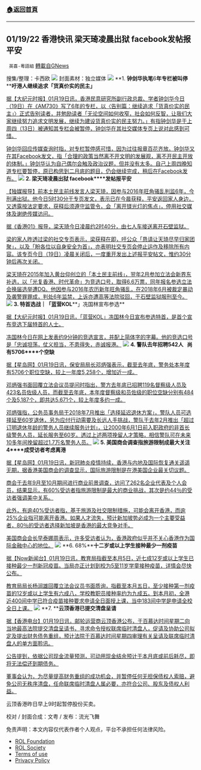 ###  [:house:返回首頁](https://github.com/ourhimalayas/txt)
---


## 01/19/22 香港快讯 梁天琦凌晨出狱 facebook发帖报平安
` 英喜-粵語組` [轉載自GNews](https://gnews.org/zh-hans/1880353/)

搜集/整理：卡西欧
![](https://assets.gnews.org/wp-content/uploads/2022/01/0119fenmian.jpg)
封面素材：独立媒体
![](https://assets.gnews.org/wp-content/uploads/2022/01/Screen-Shot-2022-01-19-at-8.54.03-AM.png)
**1. ****钟剑华执笔****6****年专栏被叫停****   ****吁港人继续追求「货真价实的民主」**

[据【大纪元时报】01月19日讯，香港民意研究所副行政总裁、学者钟剑华今日（19日）在《AM730》写了6年的专栏，以〈告别篇：继续追求「货真价实的民主」〉正式告别读者，并勉励读者「无论空间如何收窄，社会如何反智，让我们大家继续努力追求文明发展，继续为建设货真价实的民主努力。」有指钟剑华是于上周四（13日）被通知其专栏会被暂停，钟剑华在其社交媒体专页上说对此感到可惜。](https://hk.epochtimes.com/news/2022-01-19/52753106)

[钟剑华回应传媒查询时指，对专栏暂停感可惜，因为过往报章百花齐放。钟剑华又在其Facebook发文，指「合理的政策当然离不开文明的发展观，离不开民主开放的体制。」钟剑华认为自己偶尔会触及政治议题，但并没有太多。自己上周四晚知道专栏要暂停，原已构思到二月底的题目，仍会继续完成，稍后在Facebook发布。](https://hk.epochtimes.com/news/2022-01-19/52753106)
![](https://assets.gnews.org/wp-content/uploads/2022/01/Screen-Shot-2022-01-19-at-8.54.15-AM.png)
**2. ****梁天琦凌晨出狱**** facebook****发帖报平安**

[【独媒报导】前本土民主前线发言人梁天琦，因参与2016年旺角骚乱判监6年，今刑满出狱。他今日5时30分于专页发文，表示已在今晨获释，平安返回家人身边，又透露按法定要求，获释后须遵守监管令，会「离开镁光灯的焦点」，停用社交媒体及谢绝传媒访问。](https://www.inmediahk.net/node/社運/梁天琦凌晨出獄-facebook發帖報平安)

[据《香港01》报导，梁天琦今日凌晨约2时40分，由七人车接送离开石壁监狱。](https://www.inmediahk.net/node/社運/梁天琦凌晨出獄-facebook發帖報平安)

[梁的家人昨透过梁的社交专页表示，梁获释在即，吁公众「恳请让天琦尽早归家团聚」，以及「盼各位以自身安全为首」，亦表明社交专页会停止运作及移除所有内容。该专页今日（19日）凌晨关闭后，一度重开发出上述报平安帖文，惟约30分钟后再次关闭。](https://www.inmediahk.net/node/社運/梁天琦凌晨出獄-facebook發帖報平安)

[梁天琦在2015年加入黄台仰创立的「本土民主前线」，翌年2月参加立法会新界东补选，以「光复香港、时代革命」为竞选口号，取得6.6万票，同年报名参选立法会换届选举遭DQ。他因参与2016年农历新年旺角骚乱，在2018年6月被裁定暴动及袭警罪罪成，判处6年监禁，上诉亦遭高等法院驳回，于石壁监狱服刑至今。](https://www.inmediahk.net/node/社運/梁天琦凌晨出獄-facebook發帖報平安)
![](https://assets.gnews.org/wp-content/uploads/2022/01/Screen-Shot-2022-01-19-at-8.54.24-AM.png)
**3. ****特首选战｜「蓝营****KOL****」冼国林宣布参选**

[据【大纪元时报】01月19日讯，「蓝营KOL」冼国林今日宣布参选特首，是首个宣布竞选下届特首的人士。](https://hk.epochtimes.com/news/2022-01-19/4584306)

[冼国林今日在网上发表约9分钟的竞选宣言，并配上简体字的字幕。他的竞选口号是「忠诚坦荡，仗义担当，不患得失，赤诚报港。](https://hk.epochtimes.com/news/2022-01-19/4584306)
![](https://assets.gnews.org/wp-content/uploads/2022/01/Screen-Shot-2022-01-19-at-8.54.36-AM.png)
**4. ****警队去年招聘****542****人****   ****尚有****5706****个空缺**

[据【星岛网】01月19日讯，保安局局长邓炳强表示，截至去年底，警务处本年度有5706个职位空缺，较上一年度5,258个，增加近一成。](https://std.stheadline.com/realtime/article/1800276/即時-港聞-警隊去年招聘542人-尚有5706個空缺)

[邓炳强书面回覆立法会议员提问时指出，警方去年底已招聘119名督察级人员及423名员佐级人员，而截至去年底，本年度督察级和员佐级的职位空缺分别有484个及5,187个，即共达5,671个，较上年度多约一成。](https://std.stheadline.com/realtime/article/1800276/即時-港聞-警隊去年招聘542人-尚有5706個空缺)

[邓炳强指，公务员事务局于2018年7月推出「选择延迟退休方案」，警队人员可选择延至60岁退休，另为应付行动需要及长远人手挑战，警队于去年2月推出「超过订明退休年龄的警务人员继续服务计划」，让2000年6月1日前入职政府的非首长级警务人员，延长服务至60岁。透过上述两项挽留人才策略，相信警队可在未来10多年间挽留超过1.7万名警务人员。](https://std.stheadline.com/realtime/article/1800276/即時-港聞-警隊去年招聘542人-尚有5706個空缺)
![](https://assets.gnews.org/wp-content/uploads/2022/01/Screen-Shot-2022-01-19-at-8.54.47-AM.png)
**5. ****美国商会调查指旅游限制成最大关注****   4****成受访者考虑离港**

[据【星岛网】01月19日讯，新冠肺炎疫情持续，香港与内地及国际恢复通关遥遥无期，据香港美国商会的调查显示，国际旅游限制是在港美国企业最关切议题。](https://std.stheadline.com/realtime/article/1800278/即時-港聞-美國商會調查指旅遊限制成最大關注-4成受訪者考慮離港)

[商会于去年9月至10月期间进行商业前景调查，访问了262名企业代表及个人会员，结果显示，有60%受访者指旅游限制是最大的商业挑战，其次是约44％的受访者强调美中关系。](https://std.stheadline.com/realtime/article/1800278/即時-港聞-美國商會調查指旅遊限制成最大關注-4成受訪者考慮離港)

[此外，有逾40%受访者指，基于旅游及社交限制措施，可能会离开香港，而逾25%企业指可能离开香港。如果人才流失，预计新加坡势必成为一个主要受益者，80％的受访者选择新加坡是香港的最大竞争对手。](https://std.stheadline.com/realtime/article/1800278/即時-港聞-美國商會調查指旅遊限制成最大關注-4成受訪者考慮離港)

[美国商会会长早泰娜周表示，许多受访者认为，香港政府似乎并不关心香港作为国际金融中心的地位。](https://std.stheadline.com/realtime/article/1800278/即時-港聞-美國商會調查指旅遊限制成最大關注-4成受訪者考慮離港)
![](https://assets.gnews.org/wp-content/uploads/2022/01/Screen-Shot-2022-01-19-at-8.54.56-AM.png)
**6. 68%****十二岁或以上学生接种最少一剂疫苗**

[据【Now新闻台】01月19日讯，教育局指截至本月5日，近七成12岁或以上学生已接种最少一剂新冠疫苗。当局亦正计划到校为5至11岁学童接种疫苗，详情会尽快公布。](https://news.now.com/home/local/player?newsId=463707)

[教育局局长杨润雄回覆立法会议员书面质询，指截至本月五日，至少接种第一剂疫苗的12岁或以上学生有六成八，学校教职员接种率约为九成五。到本月初，全港近400间中学已符合疫苗接种要求申请全日面授上课，当中183间中学是申请全校全日上课。](https://news.now.com/home/local/player?newsId=463707)
![](https://assets.gnews.org/wp-content/uploads/2022/01/Screen-Shot-2022-01-19-at-8.55.06-AM.png)
**7. ****云顶香港已提交清盘呈请**

[据【香港电台】01月19日讯，邮轮运营商云顶香港公布，于百慕达时间星期二向当地最高法院提交清盘呈请书，寻求命令授权联席临时清盘人，促请及协助公司拟定及提出财务债务重组，预计法院于百慕达时间星期四审理有关呈请及联席临时清盘人的单方面聆讯。](https://news.rthk.hk/rthk/ch/component/k2/1629521-20220119.htm?spTabChangeable=0)

[公告提到，依据公司现金流量预测，可动用现金结余预计于本月底或前后耗尽，即将无法偿还到期债务。](https://news.rthk.hk/rthk/ch/component/k2/1629521-20220119.htm?spTabChangeable=0)

[董事会认为，为尽量提高财务重组的成功机会，并暂停任何无担保债权人索赔，避免公司无秩序清盘，任命联席临时清盘人属必要，亦符合公司、股东及债权人利益。](https://news.rthk.hk/rthk/ch/component/k2/1629521-20220119.htm?spTabChangeable=0)

云顶香港昨日早上9时起暂停股份买卖。

校对 / 封面合成：文粤 / 发布：流光飞舞

 

免责声明：本文内容仅代表作者个人观点，平台不承担任何法律风险。

- [ROL Foundation](https://rolfoundation.org/)
- [ROL Society](https://rolsociety.org/)
- [Terms of use](https://gnews.org/terms-of-use-3/)
- [Privacy Policy](https://gnews.org/privacy-policy/)
